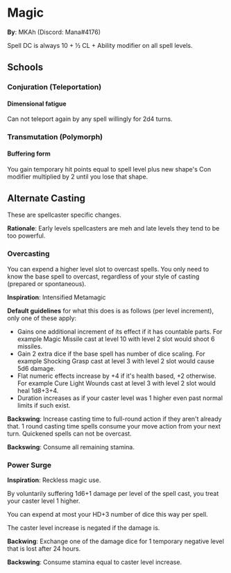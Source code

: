 # Magic

**By**: MKAh (Discord: Mana#4176)

Spell DC is always 10 + ½ CL + Ability modifier on all spell levels.

## Schools

### Conjuration (Teleportation)

#### Dimensional fatigue

Can not teleport again by any spell willingly for 2d4 turns.

### Transmutation (Polymorph)

#### Buffering form

You gain temporary hit points equal to spell level plus new shape's Con modifier multiplied by 2 until you lose that shape.

## Alternate Casting

These are spellcaster specific changes.

**Rationale**: Early levels spellcasters are meh and late levels they tend to be too powerful.

### Overcasting

You can expend a higher level slot to overcast spells. You only need to know the base spell to overcast, regardless of your style of casting (prepared or spontaneous).

**Inspiration**: Intensified Metamagic

**Default guidelines** for what this does is as follows (per level increment), only one of these apply:

- Gains one additional increment of its effect if it has countable parts. For example Magic Missile cast at level 10 with level 2 slot would shoot 6 missiles.
- Gain 2 extra dice if the base spell has number of dice scaling. For example Shocking Grasp cast at level 3 with level 2 slot would cause 5d6 damage.
- Flat numeric effects increase by +4 if it's health based, +2 otherwise. For example Cure Light Wounds cast at level 3 with level 2 slot would heal 1d8+3+4.
- Duration increases as if your caster level was 1 higher even past normal limits if such exist.

**Backswing**: Increase casting time to full-round action if they aren't already that. 1 round casting time spells consume your move action from your next turn. Quickened spells can not be overcast.

**Backswing**: Consume all remaining stamina.

### Power Surge

**Inspiration**: Reckless magic use.

By voluntarily suffering 1d6+1 damage per level of the spell cast, you treat your caster level 1 higher.

You can expend at most your HD+3 number of dice this way per spell.

The caster level increase is negated if the damage is.

**Backwing**: Exchange one of the damage dice for 1 temporary negative level that is lost after 24 hours.

**Backswing**: Consume stamina equal to caster level increase.